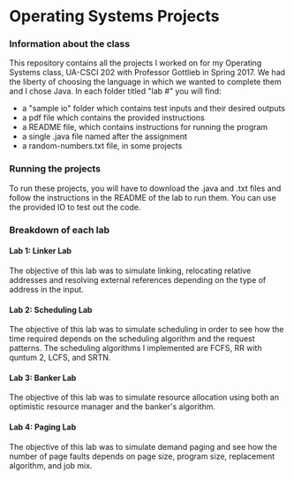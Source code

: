 # Operating Systems Projects

### Information about the class

This repository contains all the projects I worked on for my Operating Systems class, UA-CSCI 202 with Professor Gottlieb in Spring 2017. We had the liberty of choosing the language in which we wanted to complete them and I chose Java. In each folder titled "lab #" you will find:
* a "sample io" folder which contains test inputs and their desired outputs
* a pdf file which contains the provided instructions
* a README file, which contains instructions for running the program
* a single .java file named after the assignment
* a random-numbers.txt file, in some projects

### Running the projects

To run these projects, you will have to download the .java and .txt files and follow the instructions in the README of the lab to run them. You can use the provided IO to test out the code.

### Breakdown of each lab

#### Lab 1: Linker Lab
The objective of this lab was to simulate linking, relocating relative addresses and resolving external references depending on the type of address in the input.

#### Lab 2: Scheduling Lab
The objective of this lab was to simulate scheduling in order to see how the time required depends on the scheduling algorithm
and the request patterns. The scheduling algorithms I implemented are FCFS, RR with quntum 2, LCFS, and SRTN.

#### Lab 3: Banker Lab
The objective of this lab was to simulate resource allocation using both an optimistic resource manager and the banker's algorithm.

#### Lab 4: Paging Lab
The objective of this lab was to simulate demand paging and see how the number of page faults depends on page size, program size, replacement algorithm, and job mix.